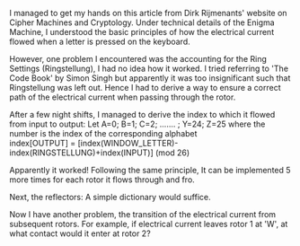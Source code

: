 I managed to get my hands on this article from Dirk Rijmenants' website on Cipher Machines and Cryptology.
Under technical details of the Enigma Machine, I understood the basic principles of how the electrical current flowed when a letter is pressed on the keyboard.

However, one problem I encountered was the accounting for the Ring Settings (Ringstellung), I had no idea how it worked. I tried referring to 'The Code Book' by Simon Singh but apparently it was too insignificant such that Ringstellung was left out.
Hence I had to derive a way to ensure a correct path of the electrical current when passing through the rotor.

After a few night shifts, I managed to derive the index to which it flowed from input to output:
Let A=0; B=1; C=2; ....... ; Y=24; Z=25 where the number is the index of the corresponding alphabet      
               index[OUTPUT] = [index(WINDOW_LETTER)-index(RINGSTELLUNG)+index(INPUT)] (mod 26)

Apparently it worked! Following the same principle, It can be implemented 5 more times for each rotor it flows through and fro.

Next, the reflectors:
A simple dictionary would suffice.

Now I have another problem, the transition of the electrical current from subsequent rotors. For example, if electrical current leaves rotor 1 at 'W', at what contact would it enter at rotor 2?

